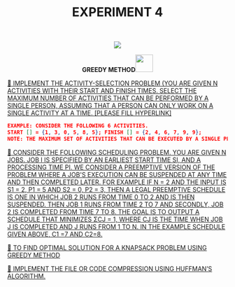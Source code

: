 <h1 align="center">EXPERIMENT 4</h1>
<!-- PROJECT LOGO -->
<br />
<p align="center">
  <a href="https://github.com/DHANOLA/CLASS-NOTIX/edit/root/SEMESTER%203/DESIGN%20AND%20ANALYSIS%20OF%20ALGORITHMS%20LAB/EXPERIMENT%204">
    <img src="https://media.giphy.com/media/xT0xenLh8rnYKD9lYY/giphy.gif" >
  </a>

  

  <p align="center">
  <b> GREEDY METHOD<img src="https://media.giphy.com/media/wH4rY2nPnEnp6/giphy.gif" width="40" height="40" /></b>
    <br />
   
  </p>
</p>



   <a href="" style="color: ">💎 IMPLEMENT THE ACTIVITY-SELECTION PROBLEM (YOU ARE GIVEN N ACTIVITIES WITH THEIR START AND FINISH TIMES. SELECT THE MAXIMUM NUMBER OF ACTIVITIES THAT CAN BE PERFORMED BY A SINGLE PERSON, ASSUMING THAT A PERSON CAN ONLY WORK ON A SINGLE ACTIVITY AT A TIME.
 [PLEASE FILL HYPERLINK]</a><br />
  
 ```json
EXAMPLE: CONSIDER THE FOLLOWING 6 ACTIVITIES.
START [] = {1, 3, 0, 5, 8, 5}; FINISH [] = {2, 4, 6, 7, 9, 9};
NOTE: THE MAXIMUM SET OF ACTIVITIES THAT CAN BE EXECUTED BY A SINGLE PERSON IS {0, 1, 3, 4}).
```

<a href="https://github.com/DHANOLA/CLASS-NOTIX/blob/root/SEMESTER%203/DESIGN%20AND%20ANALYSIS%20OF%20ALGORITHMS%20LAB/EXPERIMENT%204/QUESTION 1.cpp" style="color: ">💎 CONSIDER THE FOLLOWING SCHEDULING PROBLEM. YOU ARE GIVEN N JOBS. JOB I IS SPECIFIED BY AN EARLIEST START TIME SI, AND A PROCESSING TIME PI. WE CONSIDER A PREEMPTIVE VERSION OF THE PROBLEM WHERE A JOB'S EXECUTION CAN BE SUSPENDED AT ANY TIME AND THEN COMPLETED LATER. FOR EXAMPLE IF N = 2 AND THE INPUT IS S1 = 2, P1 = 5 AND S2 = 0, P2 = 3, THEN A LEGAL PREEMPTIVE SCHEDULE IS ONE IN WHICH JOB 2 RUNS FROM TIME 0 TO 2 AND IS THEN SUSPENDED.
THEN JOB 1 RUNS FROM TIME 2 TO 7 AND SECONDLY, JOB 2 IS COMPLETED FROM TIME 7 TO 8. THE GOAL IS TO OUTPUT A SCHEDULE THAT MINIMIZES ΣCJ = 1, WHERE CJ IS THE TIME WHEN JOB J IS COMPLETED AND J RUNS FROM 1 TO N. IN THE EXAMPLE SCHEDULE GIVEN ABOVE, C1 =7 AND C2=8.</a><br /> 

<a href="https://github.com/DHANOLA/CLASS-NOTIX/blob/root/SEMESTER%203/DESIGN%20AND%20ANALYSIS%20OF%20ALGORITHMS%20LAB/EXPERIMENT%204/QUESTION 2.cpp" style="color: ">💎 TO FIND OPTIMAL SOLUTION FOR A KNAPSACK PROBLEM USING GREEDY METHOD</a><br />

<a href="https://github.com/DHANOLA/CLASS-NOTIX/blob/root/SEMESTER%203/DESIGN%20AND%20ANALYSIS%20OF%20ALGORITHMS%20LAB/EXPERIMENT%204/QUESTION 3.cpp" style="color: ">💎 IMPLEMENT THE FILE OR CODE COMPRESSION USING HUFFMAN’S ALGORITHM.</a><br />

 
 
 
 
 
 
 
